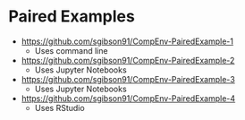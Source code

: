 # Paired Examples

* https://github.com/sgibson91/CompEnv-PairedExample-1
  * Uses command line
* https://github.com/sgibson91/CompEnv-PairedExample-2
  * Uses Jupyter Notebooks
* https://github.com/sgibson91/CompEnv-PairedExample-3
  * Uses Jupyter Notebooks
* https://github.com/sgibson91/CompEnv-PairedExample-4
  * Uses RStudio

